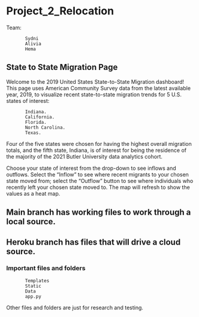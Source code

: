 # Project_2_Relocation


Team:  

           Sydni   
           Alivia   
           Hema   


## State to State Migration Page

Welcome to the 2019 United States State-to-State Migration dashboard!
This page uses American Community Survey data from the latest available year, 2019, to visualize recent state-to-state migration trends for 5 U.S. states of interest:   


           Indiana.  
           California.  
           Florida.  
           North Carolina.  
           Texas.  

Four of the five states were chosen for having the highest overall migration totals, and the fifth state, Indiana, is of interest for being the residence of the majority of the 2021 Butler University data analytics cohort.   

Choose your state of interest from the drop-down to see inflows and outflows. Select the “Inflow” to see where recent migrants to your chosen state moved from; select the “Outflow” button to see where individuals who recently left your chosen state moved to. The map will refresh to show the values as a heat map.   
            


## Main branch has working files to work through a local source.
## Heroku branch has files that will drive a cloud source.

### Important files and folders 

           Templates       
           Static   
           Data   
           app.py    


Other files and folders are just for research and testing.

